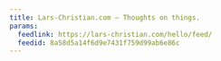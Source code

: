 ```yaml
---
title: Lars-Christian.com – Thoughts on things.
params:
  feedlink: https://lars-christian.com/hello/feed/
  feedid: 8a58d5a14f6d9e7431f759d99ab6e86c
---
```


